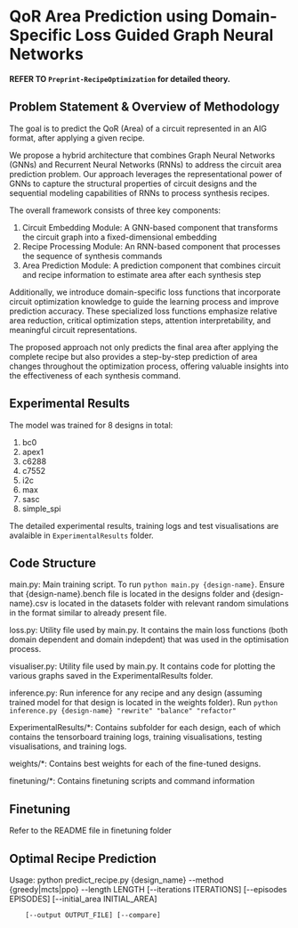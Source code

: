 # QoR Area Prediction using Domain-Specific Loss Guided Graph Neural Networks

**REFER TO `Preprint-RecipeOptimization` for detailed theory.**

## Problem Statement & Overview of Methodology
The goal is to predict the QoR (Area) of a circuit represented in an AIG format, after applying a given recipe.

We propose a hybrid architecture that combines Graph Neural Networks (GNNs) and Recurrent Neural Networks (RNNs) to address the circuit area prediction problem. Our approach leverages the representational power of GNNs to capture the structural properties of circuit designs and the sequential modeling capabilities of RNNs to process synthesis recipes.

The overall framework consists of three key components:
1. Circuit Embedding Module: A GNN-based component that transforms the circuit graph into a fixed-dimensional embedding
2. Recipe Processing Module: An RNN-based component that processes the sequence of synthesis commands
3. Area Prediction Module: A prediction component that combines circuit and recipe information to estimate area after each synthesis step

Additionally, we introduce domain-specific loss functions that incorporate circuit optimization knowledge to guide the learning process and improve prediction accuracy. These specialized loss functions emphasize relative area reduction, critical optimization steps, attention interpretability, and meaningful circuit representations.

The proposed approach not only predicts the final area after applying the complete recipe but also provides a step-by-step prediction of area changes throughout the optimization process, offering valuable insights into the effectiveness of each synthesis command.

## Experimental Results
The model was trained for 8 designs in total:
1. bc0
2. apex1
3. c6288
4. c7552
5. i2c
6. max
7. sasc
8. simple_spi

The detailed experimental results, training logs and test visualisations are avalaible in `ExperimentalResults` folder.

## Code Structure

main.py: Main training script. To run `python main.py {design-name}`. Ensure that {design-name}.bench file is located in the designs folder and {design-name}.csv is located in the datasets folder with relevant random simulations in the format similar to already present file.

loss.py: Utility file used by main.py. It contains the main loss functions (both domain dependent and domain indepdent) that was used in the optimisation process.

visualiser.py: Utility file used by main.py. It contains code for plotting the various graphs saved in the ExperimentalResults folder.

inference.py: Run inference for any recipe and any design (assuming trained model for that design is located in the weights folder). Run `python inference.py {design-name} "rewrite" "balance" "refactor"`

ExperimentalResults/*: Contains subfolder for each design, each of which contains the tensorboard training logs, training visualisations, testing visualisations, and training logs.

weights/*: Contains best weights for each of the fine-tuned designs.

finetuning/*: Contains finetuning scripts and command information


## Finetuning

Refer to the README file in finetuning folder

## Optimal Recipe Prediction

Usage:
    python predict_recipe.py {design_name} --method {greedy|mcts|ppo} --length LENGTH 
        [--iterations ITERATIONS] [--episodes EPISODES] [--initial_area INITIAL_AREA] 

        [--output OUTPUT_FILE] [--compare]
